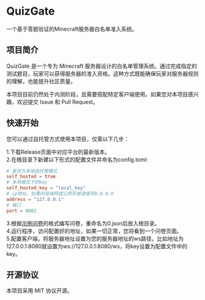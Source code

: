 # QuizGate

一个基于答题验证的Minecraft服务器白名单准入系统。

## 项目简介

QuizGate 是一个专为 Minecraft 服务器设计的白名单管理系统。通过完成指定的测试题目，玩家可以获得服务器的准入资格。这种方式既能确保玩家对服务器规则的理解，也能提升社区质量。

本项目目前仍然处于内测阶段，且需要搭配特定客户端使用。如果您对本项目感兴趣，欢迎提交 Issue 和 Pull Request。

##  快速开始

您可以通过自托管方式使用本项目，仅需以下几步：

1.下载Release页面中对应平台的最新版本。  
2.在根目录下新建以下形式的配置文件并命名为config.toml:  
```toml
# 是否为本地自托管模式
self_hosted = true
# 本地模式下的key
self_hosted_key = "local_key"
# ip地址，如果向局域网或公网开放请填写0.0.0.0
address = "127.0.0.1"
# 端口
port = 8081
```
3.根据[示例问卷](https://github.com/zhishixiang/QuizGate-server-rust/blob/main/demo.json)的格式编写问卷，重命名为0.json后放入根目录。  
4.运行程序，访问配置好的地址，如果一切正常，您将看到一个问卷页面。  
5.配置客户端，将服务器地址设置为您的服务器地址的ws路径，比如地址为127.0.0.1:8080就设置为ws://127.0.0.1:8080/ws，将key设置为配置文件中的key。

## 开源协议

本项目采用 MIT 协议开源。